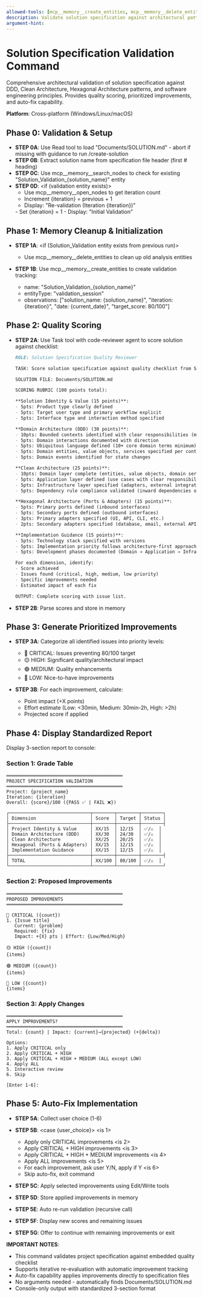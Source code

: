 ```yaml
---
allowed-tools: [mcp__memory__create_entities, mcp__memory__delete_entities, mcp__memory__create_relations, mcp__memory__delete_relations, mcp__memory__add_observations, mcp__memory__delete_observations, mcp__memory__read_graph, mcp__memory__search_nodes, mcp__memory__open_nodes, Task, Read, Write, Edit, Glob, Grep, Bash, TodoWrite]
description: Validate solution specification against architectural patterns and engineering principles
argument-hint:
---
```


# Solution Specification Validation Command

Comprehensive architectural validation of solution specification against DDD, Clean Architecture, Hexagonal Architecture patterns, and software engineering principles. Provides quality scoring, prioritized improvements, and auto-fix capability.

**Platform**: Cross-platform (Windows/Linux/macOS)

## Phase 0: Validation & Setup

- **STEP 0A**: Use Read tool to load "Documents/SOLUTION.md" - abort if missing with guidance to run /create-solution
- **STEP 0B**: Extract solution name from specification file header (first # heading)
- **STEP 0C**: Use mcp__memory__search_nodes to check for existing "Solution_Validation_{solution_name}" entity
- **STEP 0D**:
  <if (validation entity exists)>
  - Use mcp__memory__open_nodes to get iteration count
  - Increment {iteration} = previous + 1
  - Display: "Re-validation (Iteration {iteration})"
  <else>
  - Set {iteration} = 1
  - Display: "Initial Validation"
  </if>

## Phase 1: Memory Cleanup & Initialization

- **STEP 1A**:
  <if (Solution_Validation entity exists from previous run)>
  - Use mcp__memory__delete_entities to clean up old analysis entities
  </if>

- **STEP 1B**: Use mcp__memory__create_entities to create validation tracking:
  - name: "Solution_Validation_{solution_name}"
  - entityType: "validation_session"
  - observations: ["solution_name: {solution_name}", "iteration: {iteration}", "date: {current_date}", "target_score: 80/100"]

## Phase 2: Quality Scoring

- **STEP 2A**: Use Task tool with code-reviewer agent to score solution against checklist:
  ```markdown
  ROLE: Solution Specification Quality Reviewer

  TASK: Score solution specification against quality checklist from SOLUTION_TEMPLATE.md

  SOLUTION FILE: Documents/SOLUTION.md

  SCORING RUBRIC (100 points total):

  **Solution Identity & Value (15 points)**:
  - 5pts: Product type clearly defined
  - 5pts: Target user type and primary workflow explicit
  - 5pts: Interface type and interaction method specified

  **Domain Architecture (DDD) (30 points)**:
  - 10pts: Bounded contexts identified with clear responsibilities (minimum 3)
  - 5pts: Domain interactions documented with direction
  - 5pts: Ubiquitous language defined (10+ core domain terms minimum)
  - 5pts: Domain entities, value objects, services specified per context
  - 5pts: Domain events identified for state changes

  **Clean Architecture (25 points)**:
  - 10pts: Domain layer complete (entities, value objects, domain services, business rules)
  - 5pts: Application layer defined (use cases with clear responsibilities)
  - 5pts: Infrastructure layer specified (adapters, external integrations)
  - 5pts: Dependency rule compliance validated (inward dependencies only)

  **Hexagonal Architecture (Ports & Adapters) (15 points)**:
  - 5pts: Primary ports defined (inbound interfaces)
  - 5pts: Secondary ports defined (outbound interfaces)
  - 3pts: Primary adapters specified (UI, API, CLI, etc.)
  - 2pts: Secondary adapters specified (database, email, external APIs)

  **Implementation Guidance (15 points)**:
  - 5pts: Technology stack specified with versions
  - 5pts: Implementation priority follows architecture-first approach
  - 5pts: Development phases documented (Domain → Application → Infrastructure → UI)

  For each dimension, identify:
  - Score achieved
  - Issues found (critical, high, medium, low priority)
  - Specific improvements needed
  - Estimated impact of each fix

  OUTPUT: Complete scoring with issue list.
  ```

- **STEP 2B**: Parse scores and store in memory

## Phase 3: Generate Prioritized Improvements

- **STEP 3A**: Categorize all identified issues into priority levels:
  - 🔴 CRITICAL: Issues preventing 80/100 target
  - 🟡 HIGH: Significant quality/architectural impact
  - 🟢 MEDIUM: Quality enhancements
  - 🔵 LOW: Nice-to-have improvements

- **STEP 3B**: For each improvement, calculate:
  - Point impact (+X points)
  - Effort estimate (Low: <30min, Medium: 30min-2h, High: >2h)
  - Projected score if applied

## Phase 4: Display Standardized Report

Display 3-section report to console:

### Section 1: Grade Table
```
═══════════════════════════════════════════
PROJECT SPECIFICATION VALIDATION
═══════════════════════════════════════════
Project: {project_name}
Iteration: {iteration}
Overall: {score}/100 ({PASS ✅ | FAIL ❌})

┌──────────────────────────────┬────────┬────────┬────────┐
│ Dimension                    │ Score  │ Target │ Status │
├──────────────────────────────┼────────┼────────┼────────┤
│ Project Identity & Value     │ XX/15  │ 12/15  │ ✅/⚠️  │
│ Domain Architecture (DDD)    │ XX/30  │ 24/30  │ ✅/⚠️  │
│ Clean Architecture           │ XX/25  │ 20/25  │ ✅/⚠️  │
│ Hexagonal (Ports & Adapters) │ XX/15  │ 12/15  │ ✅/⚠️  │
│ Implementation Guidance      │ XX/15  │ 12/15  │ ✅/⚠️  │
├──────────────────────────────┼────────┼────────┼────────┤
│ TOTAL                        │ XX/100 │ 80/100 │ ✅/⚠️  │
└──────────────────────────────┴────────┴────────┴────────┘
```

### Section 2: Proposed Improvements
```
═══════════════════════════════════════════
PROPOSED IMPROVEMENTS
═══════════════════════════════════════════

🔴 CRITICAL ({count})
1. {Issue title}
   Current: {problem}
   Required: {fix}
   Impact: +{X} pts | Effort: {Low/Med/High}

🟡 HIGH ({count})
{items}

🟢 MEDIUM ({count})
{items}

🔵 LOW ({count})
{items}
```

### Section 3: Apply Changes
```
═══════════════════════════════════════════
APPLY IMPROVEMENTS?
═══════════════════════════════════════════
Total: {count} | Impact: {current}→{projected} (+{delta})

Options:
1. Apply CRITICAL only
2. Apply CRITICAL + HIGH
3. Apply CRITICAL + HIGH + MEDIUM (ALL except LOW)
4. Apply ALL
5. Interactive review
6. Skip

[Enter 1-6]:
```

## Phase 5: Auto-Fix Implementation

- **STEP 5A**: Collect user choice (1-6)
- **STEP 5B**:
  <case {user_choice}>
  <is 1>
    - Apply only CRITICAL improvements
  <is 2>
    - Apply CRITICAL + HIGH improvements
  <is 3>
    - Apply CRITICAL + HIGH + MEDIUM improvements
  <is 4>
    - Apply ALL improvements
  <is 5>
    - For each improvement, ask user Y/N, apply if Y
  <is 6>
    - Skip auto-fix, exit command
  </case>

- **STEP 5C**: Apply selected improvements using Edit/Write tools
- **STEP 5D**: Store applied improvements in memory
- **STEP 5E**: Auto re-run validation (recursive call)
- **STEP 5F**: Display new scores and remaining issues
- **STEP 5G**: Offer to continue with remaining improvements or exit

**IMPORTANT NOTES**:
- This command validates project specification against embedded quality checklist
- Supports iterative re-evaluation with automatic improvement tracking
- Auto-fix capability applies improvements directly to specification files
- No arguments needed - automatically finds Documents/SOLUTION.md
- Console-only output with standardized 3-section format
